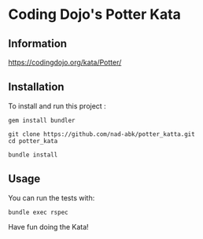 # Coding Dojo's Potter Kata

## Information

https://codingdojo.org/kata/Potter/

## Installation

To install and run this project :

    gem install bundler

    git clone https://github.com/nad-abk/potter_katta.git
    cd potter_kata

    bundle install

## Usage

You can run the tests with:

    bundle exec rspec


Have fun doing the Kata!
